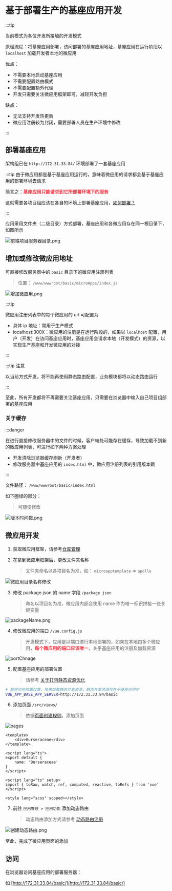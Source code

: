 # 基于部署生产的基座应用开发

:::tip

当前模式为各位开发所接触的开发模式

原理流程：将基座应用部署，访问部署的基座应用地址，基座应用在运行阶段以 `localhost` 加载开发者本地的微应用

优点：

* 不需要本地启动基座应用
* 不需要配置路由模式
* 不需要配置额外代理
* 开发只需要关注微应用框架即可，减轻开发负担

缺点：

* 无法支持开发热更新
* 微应用注册较为封闭，需要部署人员在生产环境中修改

:::

## 部署基座应用

架构组已在 `http://172.31.33.84/` 环境部署了一套基座应用

:::tip
由于微应用都是基于基座应用运行的，意味着微应用的请求都会基于基座应用的部署环境去请求

简言之：<strong style="color: #ff3040; ">基座应用只能请求到它所部署环境下的服务</strong>

这就需要各项目组应该在各自的环境上部署基座应用，[如何部署？](./production.md)

:::

应用采用文件夹（二级目录）方式部署，基座应用和各微应用存在同一根目录下，如图所示

![前端项目服务器目录.png](/images/micro/前端项目服务器目录.png)

## 增加或修改微应用地址

可直接修改服务器中的 `basic` 目录下的微应用注册列表

> 位置： `/www/wwwroot/basic/microApps/index.js`

![增加微应用.png](/images/micro/增加微应用.png)

:::tip

微应用注册列表中的每个微应用的 url 可配置为

* 具体 ip 地址：常用于生产模式
* localhost:300X：微应用的注册是在运行阶段的，如果以 `localhost` 配置，用户（开发）在访问基座应用时，基座应用会请求本地（开发模式）的资源，以实现生产基座和开发微应用的对接

:::

:::tip 注意

以当前方式开发，将不能再使用静态路由配置，业务模块都将以动态路由运行

:::

至此，所有开发都将不再需要关注基座应用，只需要在浏览器中输入自己项目组部署的基座应用

### 关于缓存

:::danger

在进行直接修改服务器中的文件的时候，客户端处可能存在缓存，导致加载不到新的微应用列表，可进行如下两种方案处理

* 开发清除浏览器缓存刷新（开发者）
* 修改服务器中基座应用的 `index.html` 中，微应用注册列表的引用版本戳

:::

文件路径： `/www/wwwroot/basic/index.html`

如下圈绿的部分：

> 可随便修改

![版本时间戳.png](/images/micro/版本时间戳.png)

## 微应用开发

1. 获取微应用框架，请参考[仓库管理](./storeMage.md)

2. 在拿到微应用框架后，更改文件夹名称
    >文件夹命名以各项目名为准，如： `microapptemplate` => `apollo`

![微应用目录名称修改](/images/realize/微应用目录名称修改.png)

3. 修改 package.json 的 name 字段 `/package.json`
    > 命名以项目名为准，微应用内部会使用 name 作为唯一标识拼接一些关键变量

![packageName.png](/images/realize/packageName.png)

4. 修改微应用的端口 `/vue.config.js`
    > 开发模式下，应用是以端口进行本地部署的，如果在本地跑多个微应用，<strong style="color: #ff3040;">每个微应用的端口应该唯一</strong>，关乎基座应用的注册及加载资源

![portChnage](/images/realize/portChnage.png)

5. 配置基座应用的部署位置
    > 请参考 [关于打包静态资源优化](./production.md#关于打包静态资源优化)

```zsh
# 基座应用部署位置，用来加载静态共享资源，静态共享资源存在于基座应用中
VUE_APP_BASE_APP_SERVER=http://172.31.33.84/basic
```

6. 添加页面 `/src/views/`
    > 依据[页面创建规则](./moduleDetail/pages.md#页面组件规范)，添加页面

![pages](/images/realize/pages.png)

```vue
<template>
    <div>Burseraceae</div>
</template>

<script lang="ts">
export default {
    name: 'Burseraceae'
}
</script>

<script lang="ts" setup>
import { toRaw, watch, ref, computed, reactive, toRefs } from 'vue'
</script>

<style lang="scss" scoped></style>
```

7. 前往 `应用管理 > 应用功能` 添加动态路由
    > 动态路由添加方式请参考 [动态路由注册](./moduleDetail/routerPractical.md#动态路由注册)

![创建动态路由.png](/images/micro/创建动态路由.png)

至此，完成了微应用页面的添加

## 访问

在浏览器访问基座应用的部署服务器：

如 [http://172.31.33.84/basic/](http://172.31.33.84/basic/)
